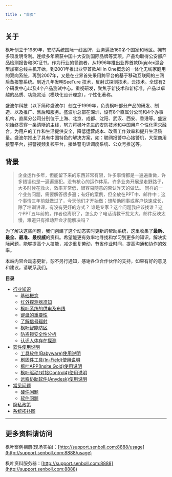 ```yaml
---

title : "首页"
---
```


## 关于

枫叶创立于1989年，安防系统国际一线品牌，业务遍及160多个国家和地区。拥有多项发明专利。连续多年荣获中国十大安防国际品牌等奖项。产品均取得公安部产品检测报告和3C证书。作为行业的领跑者，从1996年推出业界首款Digiplex混合型加密总线主机开始，到2001年推出业界首款All In One概念的一体化无线家庭用的双向系统，再到2007年，又是在业界首先采用跨平台的基于移动互联网的三网后备报警系统。到近几年发明SeeTure 技术，反射式探测技术，云技术。全球有2个研发中心以及4个产品测试中心。重视研发，聚焦于新技术和新标准。产品以卓越的品质、功能灵活（模块化设计理念），个性化著称。

盛波尔科技（以下简称盛波尔）创立于1999年，负责枫叶部分产品的研发、制造、以及推广、售后和服务。盛波尔总部在深圳，设有8个直属分公司和4个办事机构，直属分公司分别位于上海、北京、成都、沈阳、武汉、西安、香港等。盛波尔始终贯穿一条清晰的主线，努力将枫叶先进的安防技术和中国用户个性化需求融合，为用户的工作和生活提供安全，降低运营成本、改善工作效率和提升生活质量。盛波尔推出了具有中国特色的解决方案，如：联网报警中心接警机，大型商用接警平台，报警视频复核平台，接处警电话调度系统、公众号推送等。

## 背景

>企业运作多年，但能留下来的东西非常有限，许多事情都是一遍遍重做，许多错误也是一遍遍重犯。没有核心的运作体系，许多业务开展是走野路子，大多时候在救火，效率非常低，很容易随意的否认昨天的做法。
>同样的一个业务问题，需要解答很多遍；有好的案例，但全放在PPT中、邮件中；这个事情三年前就做过了，今天他们才开始做；想帮助同事或客户快速成长，除了培训讲课，有没有更好的方式？
>谁是专家？这个问题我应该找谁？这个PPT五年前的，作者也离职了，怎么办？电话请教干扰太大，邮件反映太慢，难道只有推动开会才能解决吗？

为了解决这些问题，我们创建了这个动态实时更新的帮助系统，这里收集了**最新、最全、最准、最权威**的资料。希望能更有效率地寻找和学习到更多的知识，解决实际问题，能够提高个人技能，减少重复劳动，节省作业时间，提高沟通和协作的效率。

本站内容会动态更新，恕不另行通知，感谢各位合作伙伴的支持，如果有好的意见和建议，请联系我们。

**目录**

- [行业知识](/help/node1/)
  - [基础概念](/help/node1/important-knowledge/)
  - [红外探测器须知](/help/node1/detector-installation-notes/)
  - [枫叶系统的供电及布线](/help/node1/wiring-method/)
  - [键盘的重要性](/help/node1/must-keyboard/)
  - [了解信号辐射](/help/node1/rf-radiation/)
  - [枫叶智能防区](/help/node1/intellizone/)
  - [防盗锁安全性分析](/help/node1/lock-safety-analysis/)
  - [认识人体存在探测](/help/node1/life-detection/)
- [软件使用说明](/help/node2/)
  - [工具软件(Babyware)使用说明](/help/node2/babyware/)
  - [刷固件工具(In-Field)使用说明](/help/node2/infield/)
  - [枫叶APP(Insite Gold)使用说明](/help/node2/insite-gold/)
  - [枫叶驱动(对接Control4)使用说明](/help/node2/paradox-to-control4-driver/)
  - [远程协助软件(Anydesk)使用说明](/help/node2/anydesk/)
- [常见问题](/help/node3/)
  - [硬件问题](/help/node3/hardware/)
  - [软件问题](/help/node3/software/)
- [隐私政策](/help/node9/privacy/)
- [系统拓扑图](/help/paradox-frame/)

---

## 更多资料请访问

枫叶案例相册(现场实拍)：[http://support.senboll.com:8888/usage](http://support.senboll.com:8888/usage)

枫叶资料服务器：[http://support.senboll.com:8888](http://support.senboll.com:8888)